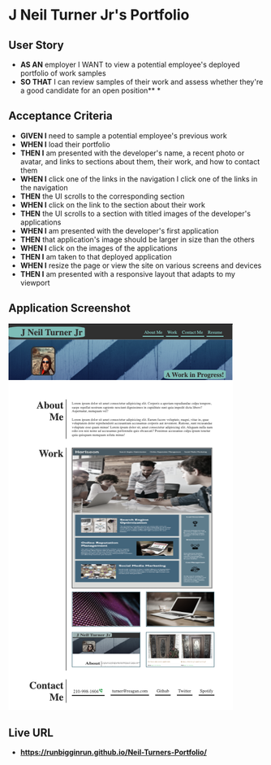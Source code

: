 # J Neil Turner Jr's Portfolio
## User Story
* **AS AN** employer
I WANT to view a potential employee's deployed portfolio of work samples
* **SO THAT**  I can review samples of their work and assess whether they're a good candidate for an open position** *
## Acceptance Criteria
* **GIVEN I** need to sample a potential employee's previous work
* **WHEN I** load their portfolio
* **THEN I** am presented with the developer's name, a recent photo or avatar, and links to sections about them, their work, and how to contact them
* **WHEN I** click one of the links in the navigation I click one of the links in the navigation
* **THEN** the UI scrolls to the corresponding section
* **WHEN I** click on the link to the section about their work
* **THEN** the UI scrolls to a section with titled images of the developer's applications
* **WHEN I** am presented with the developer's first application
* **THEN** that application's image should be larger in size than the others
* **WHEN I** click on the images of the applications
* **THEN I** am taken to that deployed application
* **WHEN I** resize the page or view the site on various screens and devices
* **THEN I** am presented with a responsive layout that adapts to my viewport
## Application Screenshot

![](./assets/images/portfolio%20mock-up.png)


## Live URL
* **https://runbigginrun.github.io/Neil-Turners-Portfolio/**